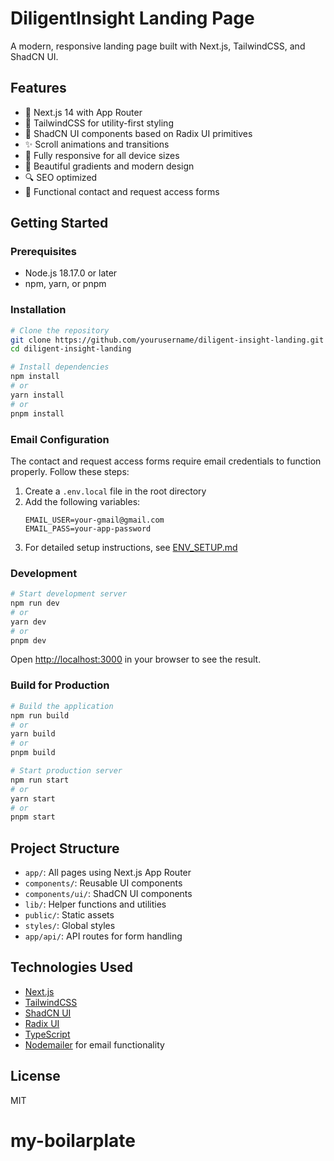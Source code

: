 # DiligentInsight Landing Page

A modern, responsive landing page built with Next.js, TailwindCSS, and ShadCN UI.

## Features

- 🚀 Next.js 14 with App Router
- 💅 TailwindCSS for utility-first styling
- 🧩 ShadCN UI components based on Radix UI primitives
- ✨ Scroll animations and transitions
- 📱 Fully responsive for all device sizes
- 🎨 Beautiful gradients and modern design
- 🔍 SEO optimized
- 📧 Functional contact and request access forms

## Getting Started

### Prerequisites

- Node.js 18.17.0 or later
- npm, yarn, or pnpm

### Installation

```bash
# Clone the repository
git clone https://github.com/yourusername/diligent-insight-landing.git
cd diligent-insight-landing

# Install dependencies
npm install
# or
yarn install
# or
pnpm install
```

### Email Configuration

The contact and request access forms require email credentials to function properly. Follow these steps:

1. Create a `.env.local` file in the root directory
2. Add the following variables:
   ```
   EMAIL_USER=your-gmail@gmail.com
   EMAIL_PASS=your-app-password
   ```
3. For detailed setup instructions, see [ENV_SETUP.md](ENV_SETUP.md)

### Development

```bash
# Start development server
npm run dev
# or
yarn dev
# or
pnpm dev
```

Open [http://localhost:3000](http://localhost:3000) in your browser to see the result.

### Build for Production

```bash
# Build the application
npm run build
# or
yarn build
# or
pnpm build

# Start production server
npm run start
# or
yarn start
# or
pnpm start
```

## Project Structure

- `app/`: All pages using Next.js App Router
- `components/`: Reusable UI components
- `components/ui/`: ShadCN UI components
- `lib/`: Helper functions and utilities
- `public/`: Static assets
- `styles/`: Global styles
- `app/api/`: API routes for form handling

## Technologies Used

- [Next.js](https://nextjs.org/)
- [TailwindCSS](https://tailwindcss.com/)
- [ShadCN UI](https://ui.shadcn.com/)
- [Radix UI](https://www.radix-ui.com/)
- [TypeScript](https://www.typescriptlang.org/)
- [Nodemailer](https://nodemailer.com/) for email functionality

## License

MIT
# my-boilarplate
